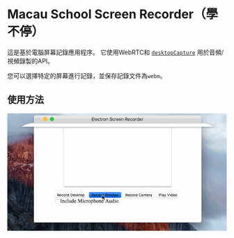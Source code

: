 # Macau School Screen Recorder（學不停）

這是基於電腦屏幕記錄應用程序。 它使用WebRTC和
[`desktopCapture`](https://github.com/electron/electron/blob/master/docs/api/desktop-capturer.md#desktopcapturer) 用於音頻/視頻錄製的API。

您可以選擇特定的屏幕進行記錄，並保存記錄文件為`webm`。


## 使用方法

![screenshot](screenshot/screen-recorder.gif)
